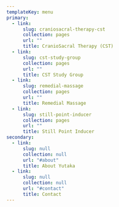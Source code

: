 ```yaml
---
templateKey: menu
primary:
  - link:
      slug: craniosacral-therapy-cst
      collection: pages
      url: ""
      title: CranioSacral Therapy (CST)
  - link:
      slug: cst-study-group
      collection: pages
      url: ""
      title: CST Study Group
  - link:
      slug: remedial-massage
      collection: pages
      url: ""
      title: Remedial Massage
  - link:
      slug: still-point-inducer
      collection: pages
      url: ""
      title: Still Point Inducer
secondary:
  - link:
      slug: null
      collection: null
      url: "#about"
      title: About Yutaka
  - link:
      slug: null
      collection: null
      url: "#contact"
      title: Contact
---
```

